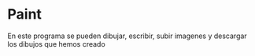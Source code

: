 # Paint
En este programa se pueden dibujar, escribir, subir imagenes y descargar los dibujos que hemos creado 
